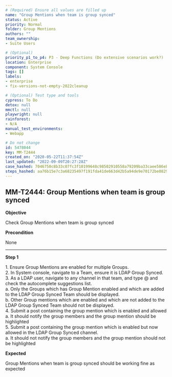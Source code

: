 ```yaml
---
# (Required) Ensure all values are filled up
name: "Group Mentions when team is group synced"
status: Active
priority: Normal
folder: Group Mentions
authors: ""
team_ownership: 
- Suite Users

# (Optional)
priority_p1_to_p4: P3 - Deep Functions (Do extensive scenarios work?)
location: Enterprise
component: System Console
tags: []
labels: 
- enterprise
- fix-versions-not-empty-2022cleanup

# (Optional) Test type and tools
cypress: To Do
detox: null
mmctl: null
playwright: null
rainforest: 
- N/A
manual_test_environments: 
- Webapp

# Do not change
id: 5478044
key: MM-T2444
created_on: "2020-05-22T11:37:54Z"
last_updated: "2022-09-09T20:27:28Z"
case_hashed: 7046750c8b33c07fc3f10199648c98502910558a79209ba33caee586eb609a1a042b6e4fb37846d61392c1fd94cac4e6
steps_hashed: aa76b15e7c3a68235497f191fda41de663d42b5a94de9e70172be08291ebac63a74ab248f26fa50cc3a78b757997b395
---
```


<!-- (Auto-generated) Based on frontmatter's "key" and "name" -->

## MM-T2444: Group Mentions when team is group synced

**Objective**

Check Group Mentions when team is group synced

**Precondition**

None

---

**Step 1**

1\. Ensure Group Mentions are enabled for multiple Groups.\
2\. In System console, navigate to a Team, ensure it is LDAP Group Synced.\
3\. As a LDAP user, navigate to any channel in that team, and type @ and check the autocomplete suggestions list.\
a. Only the Groups which has Group Mention enabled and which are added to the LDAP Group Synced Team should be displayed.\
b. Other Group mentions which are enabled and which are not added to the LDAP Group Synced Team should not be displayed.\
4\. Submit a post containing the group mention which is enabled and allowed\
a. It should notify the group members and the group mention should be highlighted\
5\. Submit a post containing the group mention which is enabled but now allowed in the LDAP Group Synced channel.\
a. It should not notify the group members and the group mention should not be highlighted

**Expected**

Group Mentions when team is group synced should be working fine as expected
